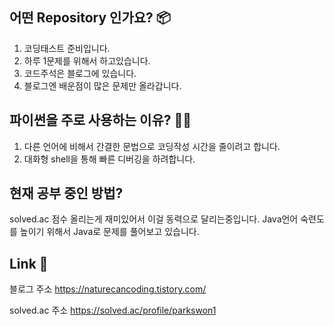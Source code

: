 ## 어떤 Repository 인가요? 📦

1. 코딩태스트 준비입니다.
2. 하루 1문제를 위해서 하고있습니다.
3. 코드주석은 블로그에 있습니다.
4. 블로그엔 배운점이 많은 문제만 올라갑니다.

## 파이썬을 주로 사용하는 이유? 👩‍💻

1. 다른 언어에 비해서 간결한 문법으로 코딩작성 시간을 줄이려고 합니다.
2. 대화형 shell을 통해 빠른 디버깅을 하려합니다.

## 현재 공부 중인 방법?

solved.ac 점수 올리는게 재미있어서 이걸 동력으로 달리는중입니다.
Java언어 숙련도를 높이기 위해서 Java로 문제를 풀어보고 있습니다.

## Link 🔗

블로그 주소
https://naturecancoding.tistory.com/

solved.ac 주소
https://solved.ac/profile/parkswon1
